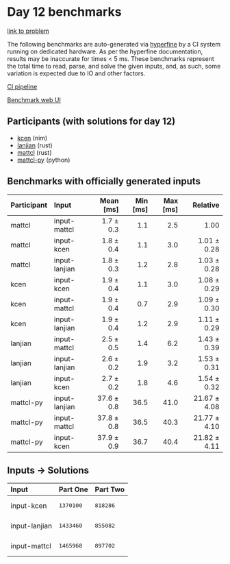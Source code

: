 # Day 12 benchmarks

[link to problem](https://adventofcode.com/2024/day/12)

The following benchmarks are auto-generated via
[hyperfine](https://github.com/sharkdp/hyperfine) by a CI system running on
dedicated hardware. As per the hyperfine documentation, results may be
inaccurate for times < 5 ms. These benchmarks represent the total time to read,
parse, and solve the given inputs, and, as such, some variation is expected due
to IO and other factors.

[CI pipeline](http://ci.papercode.net:8080/teams/main/pipelines/aoc2024)

[Benchmark web UI](https://aoc.ancalagon.black)


## Participants (with solutions for day 12)

- [kcen](https://github.com/kcen/aoc2024) (nim)
- [lanjian](https://github.com/lanjian/aoc-2024) (rust)
- [mattcl](https://github.com/mattcl/aoc2024) (rust)
- [mattcl-py](https://github.com/mattcl/aoc2024-py) (python)


## Benchmarks with officially generated inputs

| Participant | Input | Mean [ms] | Min [ms] | Max [ms] | Relative |
|:---|:---|---:|---:|---:|---:|
| mattcl | input-mattcl | 1.7 ± 0.3 | 1.1 | 2.5 | 1.00 |
| mattcl | input-kcen | 1.8 ± 0.4 | 1.1 | 3.0 | 1.01 ± 0.28 |
| mattcl | input-lanjian | 1.8 ± 0.3 | 1.2 | 2.8 | 1.03 ± 0.28 |
| kcen | input-kcen | 1.9 ± 0.4 | 1.1 | 3.0 | 1.08 ± 0.29 |
| kcen | input-mattcl | 1.9 ± 0.4 | 0.7 | 2.9 | 1.09 ± 0.30 |
| kcen | input-lanjian | 1.9 ± 0.4 | 1.2 | 2.9 | 1.11 ± 0.29 |
| lanjian | input-mattcl | 2.5 ± 0.5 | 1.4 | 6.2 | 1.43 ± 0.39 |
| lanjian | input-lanjian | 2.6 ± 0.2 | 1.9 | 3.2 | 1.53 ± 0.31 |
| lanjian | input-kcen | 2.7 ± 0.2 | 1.8 | 4.6 | 1.54 ± 0.32 |
| mattcl-py | input-lanjian | 37.6 ± 0.8 | 36.5 | 41.0 | 21.67 ± 4.08 |
| mattcl-py | input-mattcl | 37.8 ± 0.8 | 36.5 | 40.3 | 21.77 ± 4.10 |
| mattcl-py | input-kcen | 37.9 ± 0.9 | 36.7 | 40.4 | 21.82 ± 4.11 |


## Inputs -> Solutions

| Input | Part One | Part Two |
|:---|:---|:---|
|input-kcen|<pre>1370100</pre>|<pre>818286</pre>|
|input-lanjian|<pre>1433460</pre>|<pre>855082</pre>|
|input-mattcl|<pre>1465968</pre>|<pre>897702</pre>|